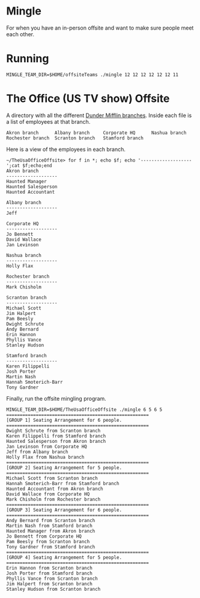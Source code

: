 # Mingle
For when you have an in-person offsite and want to make sure people meet each other.

# Running
```
MINGLE_TEAM_DIR=$HOME/offsiteTeams ./mingle 12 12 12 12 12 12 11
```

# The Office (US TV show) Offsite

A directory with all the different [Dunder Mifflin branches](https://theoffice.fandom.com/wiki/Branch_(disambiguation)). Inside each file is a list of employees at that branch.
```
Akron branch      Albany branch     Corporate HQ      Nashua branch
Rochester branch  Scranton branch   Stamford branch
```

Here is a view of the employees in each branch.
```
~/TheUsaOfficeOffsite> for f in *; echo $f; echo '-------------------';cat $f;echo;end
Akron branch
-------------------
Haunted Manager
Haunted Salesperson
Haunted Accountant

Albany branch
-------------------
Jeff

Corporate HQ
-------------------
Jo Bennett
David Wallace
Jan Levinson

Nashua branch
-------------------
Holly Flax

Rochester branch
-------------------
Mark Chisholm

Scranton branch
-------------------
Michael Scott
Jim Halpert
Pam Beesly
Dwight Schrute
Andy Bernard
Erin Hannon
Phyllis Vance
Stanley Hudson

Stamford branch
-------------------
Karen Filippelli
Josh Porter
Martin Nash
Hannah Smoterich-Barr
Tony Gardner
```

Finally, run the offsite mingling program.

```
MINGLE_TEAM_DIR=$HOME/TheUsaOfficeOffsite ./mingle 6 5 6 5
=====================================================
[GROUP 1] Seating Arrangement for 6 people.
=====================================================
Dwight Schrute from Scranton branch
Karen Filippelli from Stamford branch
Haunted Salesperson from Akron branch
Jan Levinson from Corporate HQ
Jeff from Albany branch
Holly Flax from Nashua branch
=====================================================
[GROUP 2] Seating Arrangement for 5 people.
=====================================================
Michael Scott from Scranton branch
Hannah Smoterich-Barr from Stamford branch
Haunted Accountant from Akron branch
David Wallace from Corporate HQ
Mark Chisholm from Rochester branch
=====================================================
[GROUP 3] Seating Arrangement for 6 people.
=====================================================
Andy Bernard from Scranton branch
Martin Nash from Stamford branch
Haunted Manager from Akron branch
Jo Bennett from Corporate HQ
Pam Beesly from Scranton branch
Tony Gardner from Stamford branch
=====================================================
[GROUP 4] Seating Arrangement for 5 people.
=====================================================
Erin Hannon from Scranton branch
Josh Porter from Stamford branch
Phyllis Vance from Scranton branch
Jim Halpert from Scranton branch
Stanley Hudson from Scranton branch
```
